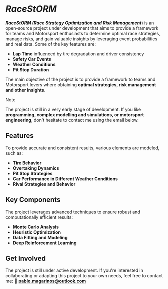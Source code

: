 # ***RaceStORM*** 
***RaceStORM (Race Strategy Optimization and Risk Management***) is an open-source project under development that aims to provide a framework for teams and Motorsport enthusiasts to determine optimal race strategies, manage risks, and gain valuable insights by leveraging event probabilities and real data.
Some of the key features are:

- **Lap Time** influenced by tire degradation and driver consistency  
- **Safety Car Events**  
- **Weather Conditions**  
- **Pit Stop Duration**

The main objective of the project is to provide a framework to teams and Motorsport lovers where obtaining **optimal strategies, risk management and other insights**.



> [!NOTE]
> The project is still in a very early stage of development. If you like **programming, complex modelling and simulations, or motorsport engineering**, don't hesitate to contact me using the email below.

## Features

To provide accurate and consistent results, various elements are modeled, such as:  

- **Tire Behavior**  
- **Overtaking Dynamics**  
- **Pit Stop Strategies**  
- **Car Performance in Different Weather Conditions**  
- **Rival Strategies and Behavior**  

## Key Components  

The project leverages advanced techniques to ensure robust and computationally efficient results:  

- **Monte Carlo Analysis**  
- **Heuristic Optimization**  
- **Data Fitting and Modeling**
- **Deep Reinforcement Learning**


## Get Involved  

The project is still under active development. If you're interested in collaborating or adapting this project to your own needs, feel free to contact me:
📧 **pablo.magarinos@outlook.com**
